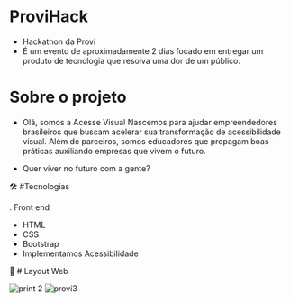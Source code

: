 # ProviHack
- Hackathon da Provi
- É um evento de aproximadamente 2 dias focado em entregar um produto de tecnologia que resolva uma dor de um público.

# Sobre o projeto

- Olá, somos a Acesse Visual 
Nascemos para ajudar empreendedores brasileiros que buscam acelerar sua transformação de acessibilidade visual. 
Além de parceiros, somos educadores que propagam boas práticas auxiliando empresas que vivem o futuro.

- Quer viver no futuro com a gente? 

🛠 #Tecnologias

 . Front end
-  HTML
-  CSS 
-  Bootstrap 
- Implementamos Acessibilidade



🎨  # Layout Web

![print 2](https://user-images.githubusercontent.com/59877258/143799500-80deaad3-06f3-40af-b43b-5bc625ca0a54.png)
![provi3](https://user-images.githubusercontent.com/59877258/143799504-26f04bf6-49ce-4ed0-8090-a88eb4c36a16.png)
